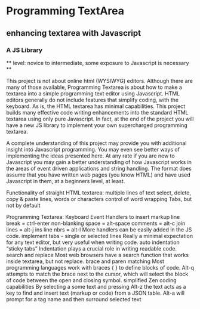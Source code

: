 # Programming TextArea

## enhancing textarea with Javascript 
### A JS Library
** level: novice to intermediate, some exposure to Javascript is necessary **

This project is not about online html (WYSIWYG) editors. Although there are many of those available, Programming Textarea is about how to make a textarea into a simple programming text editor using Javascript. HTML editors generally do not include features that simplify coding, with the keyboard. As is, the HTML textarea has minimal capabilities. This project builds many effective code writing enhancements into the standard HTML textarea using only pure Javascript. In fact, at the end of the project you will have a new JS library to implement your own supercharged programming textarea. 

A complete understanding of this project may provide you with additional insight into Javascript programming. You may even see better ways of implementing the ideas presented here. At any rate if you are new to Javascript you may gain a better understanding of how Javascript works in the areas of event driven applications and string handling. The format does assume that you have written web pages (you know HTML) and have used Javascript in them, at a beginners level, at least. 

Functionality of	straight HTML textarea:
multiple lines of text
select, delete, copy & paste lines, words or characters
control of word wrapping
Tabs, but not by default 

Programming Textarea:
Keyboard Event Handlers to insert markup
line break = ctrl-enter
non-blanking space = alt-space
comments	= alt-c
join lines	= alt-j
ins line nbrs	= alt-l
More handlers can be easily added in the JS code.
implement tabs - single or selected lines
Really a minimal expectation for any text editor, but very useful when writing code.
auto indentation “sticky tabs” 
Indentation plays a crucial role in writing readable code.
search and replace 
Most web browsers have a search function that works inside textarea, but not replace.
brace and paren matching 
Most programming languages work with braces { } to define blocks of code. Alt-q attempts to match the brace next to the cursor, which will select the block of code between the open and closing symbol.
simplified Zen coding capabilities 
By selecting a some text and pressing Alt-z the text acts as a key to find and insert text (markup or code) from a JSON table. Alt-a will prompt for a tag name and then surround selected text
